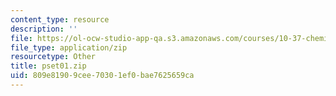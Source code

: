 ```yaml
---
content_type: resource
description: ''
file: https://ol-ocw-studio-app-qa.s3.amazonaws.com/courses/10-37-chemical-and-biological-reaction-engineering-spring-2007/809e81909cee70301ef0bae7625659ca_pset01.zip
file_type: application/zip
resourcetype: Other
title: pset01.zip
uid: 809e8190-9cee-7030-1ef0-bae7625659ca
---
```

